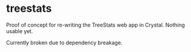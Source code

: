 # treestats

Proof of concept for re-writing the TreeStats web app in Crystal.
Nothing usable yet.

Currently broken due to dependency breakage.
